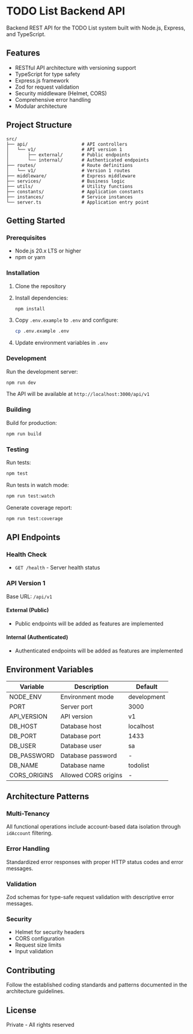 # TODO List Backend API

Backend REST API for the TODO List system built with Node.js, Express, and TypeScript.

## Features

- RESTful API architecture with versioning support
- TypeScript for type safety
- Express.js framework
- Zod for request validation
- Security middleware (Helmet, CORS)
- Comprehensive error handling
- Modular architecture

## Project Structure

```
src/
├── api/                    # API controllers
│   └── v1/                 # API version 1
│       ├── external/       # Public endpoints
│       └── internal/       # Authenticated endpoints
├── routes/                 # Route definitions
│   └── v1/                 # Version 1 routes
├── middleware/             # Express middleware
├── services/               # Business logic
├── utils/                  # Utility functions
├── constants/              # Application constants
├── instances/              # Service instances
└── server.ts               # Application entry point
```

## Getting Started

### Prerequisites

- Node.js 20.x LTS or higher
- npm or yarn

### Installation

1. Clone the repository
2. Install dependencies:
   ```bash
   npm install
   ```

3. Copy `.env.example` to `.env` and configure:
   ```bash
   cp .env.example .env
   ```

4. Update environment variables in `.env`

### Development

Run the development server:
```bash
npm run dev
```

The API will be available at `http://localhost:3000/api/v1`

### Building

Build for production:
```bash
npm run build
```

### Testing

Run tests:
```bash
npm test
```

Run tests in watch mode:
```bash
npm run test:watch
```

Generate coverage report:
```bash
npm run test:coverage
```

## API Endpoints

### Health Check
- `GET /health` - Server health status

### API Version 1

Base URL: `/api/v1`

#### External (Public)
- Public endpoints will be added as features are implemented

#### Internal (Authenticated)
- Authenticated endpoints will be added as features are implemented

## Environment Variables

| Variable | Description | Default |
|----------|-------------|----------|
| NODE_ENV | Environment mode | development |
| PORT | Server port | 3000 |
| API_VERSION | API version | v1 |
| DB_HOST | Database host | localhost |
| DB_PORT | Database port | 1433 |
| DB_USER | Database user | sa |
| DB_PASSWORD | Database password | - |
| DB_NAME | Database name | todolist |
| CORS_ORIGINS | Allowed CORS origins | - |

## Architecture Patterns

### Multi-Tenancy
All functional operations include account-based data isolation through `idAccount` filtering.

### Error Handling
Standardized error responses with proper HTTP status codes and error messages.

### Validation
Zod schemas for type-safe request validation with descriptive error messages.

### Security
- Helmet for security headers
- CORS configuration
- Request size limits
- Input validation

## Contributing

Follow the established coding standards and patterns documented in the architecture guidelines.

## License

Private - All rights reserved

